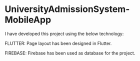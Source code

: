 # UniversityAdmissionSystem-MobileApp

I have developed this project using the below technology:

FLUTTER: Page layout has been designed in Flutter.

FIREBASE: Firebase has been used as database for the project.
 

